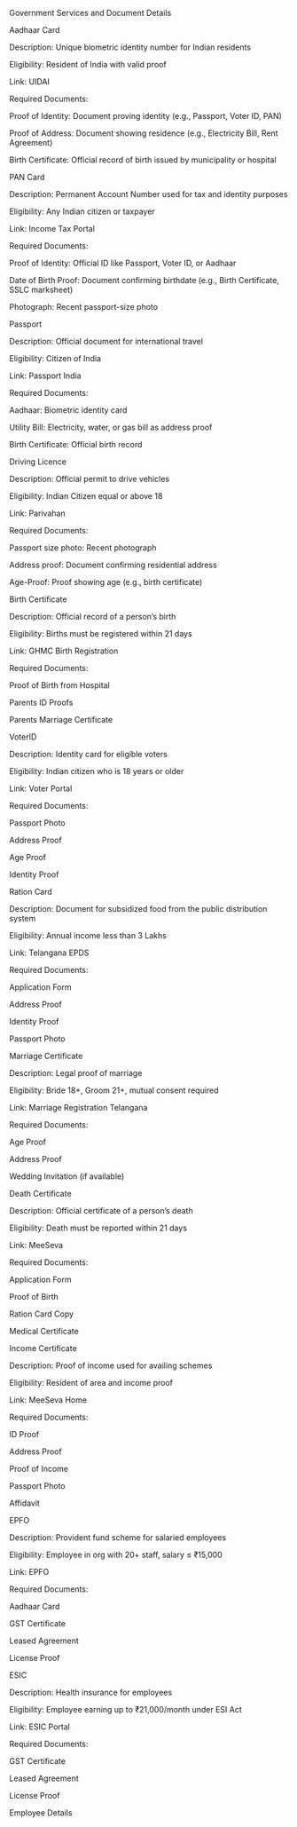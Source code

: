 Government Services and Document Details

Aadhaar Card

Description: Unique biometric identity number for Indian residents

Eligibility: Resident of India with valid proof

Link: UIDAI

Required Documents:

Proof of Identity: Document proving identity (e.g., Passport, Voter ID, PAN)

Proof of Address: Document showing residence (e.g., Electricity Bill, Rent Agreement)

Birth Certificate: Official record of birth issued by municipality or hospital

PAN Card

Description: Permanent Account Number used for tax and identity purposes

Eligibility: Any Indian citizen or taxpayer

Link: Income Tax Portal

Required Documents:

Proof of Identity: Official ID like Passport, Voter ID, or Aadhaar

Date of Birth Proof: Document confirming birthdate (e.g., Birth Certificate, SSLC marksheet)

Photograph: Recent passport-size photo

Passport

Description: Official document for international travel

Eligibility: Citizen of India

Link: Passport India

Required Documents:

Aadhaar: Biometric identity card

Utility Bill: Electricity, water, or gas bill as address proof

Birth Certificate: Official birth record

Driving Licence

Description: Official permit to drive vehicles

Eligibility: Indian Citizen equal or above 18

Link: Parivahan

Required Documents:

Passport size photo: Recent photograph

Address proof: Document confirming residential address

Age-Proof: Proof showing age (e.g., birth certificate)

Birth Certificate

Description: Official record of a person’s birth

Eligibility: Births must be registered within 21 days

Link: GHMC Birth Registration

Required Documents:

Proof of Birth from Hospital

Parents ID Proofs

Parents Marriage Certificate

VoterID

Description: Identity card for eligible voters

Eligibility: Indian citizen who is 18 years or older

Link: Voter Portal

Required Documents:

Passport Photo

Address Proof

Age Proof

Identity Proof

Ration Card

Description: Document for subsidized food from the public distribution system

Eligibility: Annual income less than 3 Lakhs

Link: Telangana EPDS

Required Documents:

Application Form

Address Proof

Identity Proof

Passport Photo

Marriage Certificate

Description: Legal proof of marriage

Eligibility: Bride 18+, Groom 21+, mutual consent required

Link: Marriage Registration Telangana

Required Documents:

Age Proof

Address Proof

Wedding Invitation (if available)

Death Certificate

Description: Official certificate of a person’s death

Eligibility: Death must be reported within 21 days

Link: MeeSeva

Required Documents:

Application Form

Proof of Birth

Ration Card Copy

Medical Certificate

Income Certificate

Description: Proof of income used for availing schemes

Eligibility: Resident of area and income proof

Link: MeeSeva Home

Required Documents:

ID Proof

Address Proof

Proof of Income

Passport Photo

Affidavit

EPFO

Description: Provident fund scheme for salaried employees

Eligibility: Employee in org with 20+ staff, salary ≤ ₹15,000

Link: EPFO

Required Documents:

Aadhaar Card

GST Certificate

Leased Agreement

License Proof

ESIC

Description: Health insurance for employees

Eligibility: Employee earning up to ₹21,000/month under ESI Act

Link: ESIC Portal

Required Documents:

GST Certificate

Leased Agreement

License Proof

Employee Details

